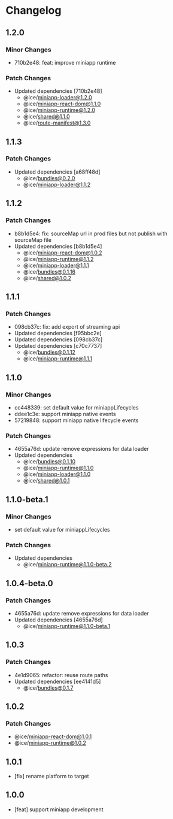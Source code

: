 # Changelog

## 1.2.0

### Minor Changes

- 710b2e48: feat: improve miniapp runtime

### Patch Changes

- Updated dependencies [710b2e48]
  - @ice/miniapp-loader@1.2.0
  - @ice/miniapp-react-dom@1.1.0
  - @ice/miniapp-runtime@1.2.0
  - @ice/shared@1.1.0
  - @ice/route-manifest@1.3.0

## 1.1.3

### Patch Changes

- Updated dependencies [a68ff48d]
  - @ice/bundles@0.2.0
  - @ice/miniapp-loader@1.1.2

## 1.1.2

### Patch Changes

- b8b1d5e4: fix: sourceMap url in prod files but not publish with sourceMap file
- Updated dependencies [b8b1d5e4]
  - @ice/miniapp-react-dom@1.0.2
  - @ice/miniapp-runtime@1.1.2
  - @ice/miniapp-loader@1.1.1
  - @ice/bundles@0.1.16
  - @ice/shared@1.0.2

## 1.1.1

### Patch Changes

- 098cb37c: fix: add export of streaming api
- Updated dependencies [f95bbc2e]
- Updated dependencies [098cb37c]
- Updated dependencies [c70c7737]
  - @ice/bundles@0.1.12
  - @ice/miniapp-runtime@1.1.1

## 1.1.0

### Minor Changes

- cc448339: set default value for miniappLifecycles
- ddee1c3e: support miniapp native events
- 57219848: support miniapp native lifecycle events

### Patch Changes

- 4655a76d: update remove expressions for data loader
- Updated dependencies
  - @ice/bundles@0.1.10
  - @ice/miniapp-runtime@1.1.0
  - @ice/miniapp-loader@1.1.0
  - @ice/shared@1.0.1

## 1.1.0-beta.1

### Minor Changes

- set default value for miniappLifecycles

### Patch Changes

- Updated dependencies
  - @ice/miniapp-runtime@1.1.0-beta.2

## 1.0.4-beta.0

### Patch Changes

- 4655a76d: update remove expressions for data loader
- Updated dependencies [4655a76d]
  - @ice/miniapp-runtime@1.1.0-beta.1

## 1.0.3

### Patch Changes

- 4e1d9065: refactor: reuse route paths
- Updated dependencies [ee4141d5]
  - @ice/bundles@0.1.7

## 1.0.2

### Patch Changes

- @ice/miniapp-react-dom@1.0.1
- @ice/miniapp-runtime@1.0.2

## 1.0.1

- [fix] rename platform to target

## 1.0.0

- [feat] support miniapp development
